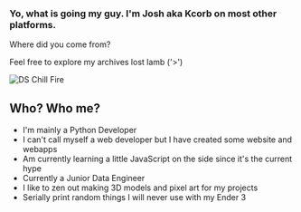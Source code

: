 ### Yo, what is going my guy. I'm Josh aka Kcorb on most other platforms.

Where did you come from?

Feel free to explore my archives lost lamb ('>')

![DS Chill Fire](https://i.imgur.com/unIj1Le.gif)

## Who? Who me?
- I'm mainly a Python Developer
- I can't call myself a web developer but I have created some website and webapps
- Am currently learning a little JavaScript on the side since it's the current hype
- Currently a Junior Data Engineer
- I like to zen out making 3D models and pixel art for my projects
- Serially print random things I will never use with my Ender 3
